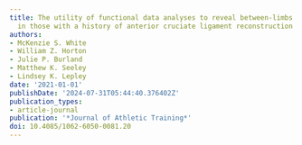 ```yaml
---
title: The utility of functional data analyses to reveal between-limbs asymmetries
  in those with a history of anterior cruciate ligament reconstruction
authors:
- McKenzie S. White
- William Z. Horton
- Julie P. Burland
- Matthew K. Seeley
- Lindsey K. Lepley
date: '2021-01-01'
publishDate: '2024-07-31T05:44:40.376402Z'
publication_types:
- article-journal
publication: '*Journal of Athletic Training*'
doi: 10.4085/1062-6050-0081.20
---
```

